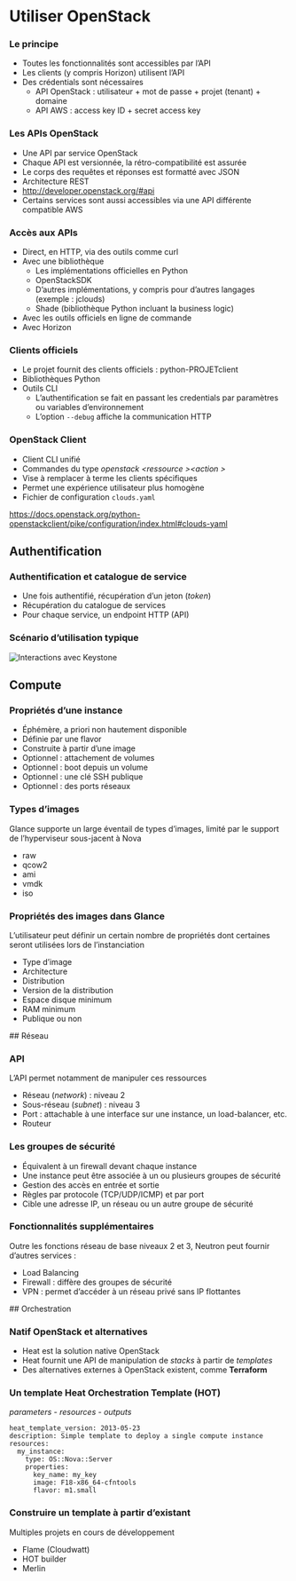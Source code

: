 # Utiliser OpenStack

### Le principe

-   Toutes les fonctionnalités sont accessibles par l’API
-   Les clients (y compris Horizon) utilisent l’API
-   Des crédentials sont nécessaires
    -   API OpenStack : utilisateur + mot de passe + projet (tenant) + domaine
    -   API AWS : access key ID + secret access key

### Les APIs OpenStack

-   Une API par service OpenStack
-   Chaque API est versionnée, la rétro-compatibilité est assurée
-   Le corps des requêtes et réponses est formatté avec JSON
-   Architecture REST
-   <http://developer.openstack.org/#api>
-   Certains services sont aussi accessibles via une API différente compatible AWS

### Accès aux APIs

-   Direct, en HTTP, via des outils comme curl
-   Avec une bibliothèque
    -   Les implémentations officielles en Python
    -   OpenStackSDK
    -   D’autres implémentations, y compris pour d’autres langages (exemple : jclouds)
    -   Shade (bibliothèque Python incluant la business logic)
-   Avec les outils officiels en ligne de commande
-   Avec Horizon

### Clients officiels

-   Le projet fournit des clients officiels : python-PROJETclient
-   Bibliothèques Python
-   Outils CLI
    -   L’authentification se fait en passant les credentials par paramètres ou variables d’environnement
    -   L’option `--debug` affiche la communication HTTP

### OpenStack Client

-   Client CLI unifié
-   Commandes du type *openstack \<ressource \>\<action \>*
-   Vise à remplacer à terme les clients spécifiques
-   Permet une expérience utilisateur plus homogène
-   Fichier de configuration `clouds.yaml`

<https://docs.openstack.org/python-openstackclient/pike/configuration/index.html#clouds-yaml>

## Authentification

### Authentification et catalogue de service

-   Une fois authentifié, récupération d’un jeton (*token*)
-   Récupération du catalogue de services
-   Pour chaque service, un endpoint HTTP (API)

### Scénario d’utilisation typique

![Interactions avec Keystone](images/keystone-scenario.png)

## Compute

### Propriétés d’une instance

-   Éphémère, a priori non hautement disponible
-   Définie par une flavor
-   Construite à partir d’une image
-   Optionnel : attachement de volumes
-   Optionnel : boot depuis un volume
-   Optionnel : une clé SSH publique
-   Optionnel : des ports réseaux

### Types d’images

Glance supporte un large éventail de types d’images, limité par le support de l’hyperviseur sous-jacent à Nova

-   raw
-   qcow2
-   ami
-   vmdk
-   iso

### Propriétés des images dans Glance

L’utilisateur peut définir un certain nombre de propriétés dont certaines seront utilisées lors de l’instanciation

-   Type d’image
-   Architecture
-   Distribution
-   Version de la distribution
-   Espace disque minimum
-   RAM minimum
-   Publique ou non

## Réseau

### API

L’API permet notamment de manipuler ces ressources

-   Réseau (*network*) : niveau 2
-   Sous-réseau (*subnet*) : niveau 3
-   Port : attachable à une interface sur une instance, un load-balancer, etc.
-   Routeur

### Les groupes de sécurité

-   Équivalent à un firewall devant chaque instance
-   Une instance peut être associée à un ou plusieurs groupes de sécurité
-   Gestion des accès en entrée et sortie
-   Règles par protocole (TCP/UDP/ICMP) et par port
-   Cible une adresse IP, un réseau ou un autre groupe de sécurité

### Fonctionnalités supplémentaires

Outre les fonctions réseau de base niveaux 2 et 3, Neutron peut fournir d’autres services :

-   Load Balancing
-   Firewall : diffère des groupes de sécurité
-   VPN : permet d’accéder à un réseau privé sans IP flottantes

## Orchestration

### Natif OpenStack et alternatives

- Heat est la solution native OpenStack
- Heat fournit une API de manipulation de *stacks* à partir de *templates*
- Des alternatives externes à OpenStack existent, comme **Terraform**

### Un template Heat Orchestration Template (HOT)

*parameters* - *resources* - *outputs*

    heat_template_version: 2013-05-23
    description: Simple template to deploy a single compute instance
    resources:
      my_instance:
        type: OS::Nova::Server
        properties:
          key_name: my_key
          image: F18-x86_64-cfntools
          flavor: m1.small

### Construire un template à partir d’existant

Multiples projets en cours de développement

-   Flame (Cloudwatt)
-   HOT builder
-   Merlin

